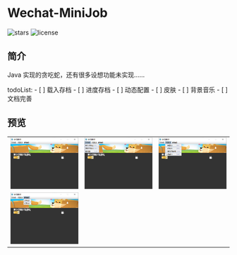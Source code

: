 # Wechat-MiniJob

![stars](https://img.shields.io/github/stars/Zoctan/OhSnack.svg?style=flat-square&label=Stars)
![license](https://img.shields.io/github/license/Zoctan/OhSnack.svg?style=flat-square)

## 简介

Java 实现的贪吃蛇，还有很多设想功能未实现……

todoList:
    - [ ] 载入存档
    - [ ] 进度存档
    - [ ] 动态配置
    - [ ] 皮肤
    - [ ] 背景音乐
    - [ ] 文档完善

## 预览

<table>
	<tr>
		<td><img src="README/1.png" width=270/></td>
		<td><img src="README/2.png" width=270/></td>
		<td><img src="README/3.png" width=270/></td>
	</tr>
	<tr>
		<td><img src="README/4.png" width=270/></td>
	</tr>
</table>
